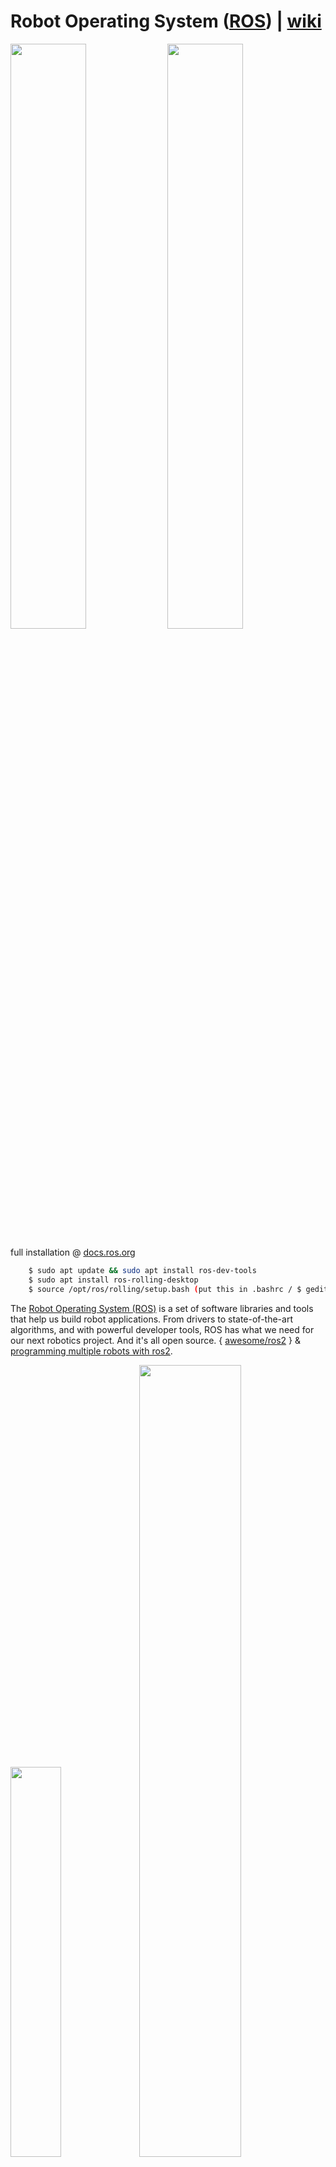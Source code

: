 # Robot Operating System ([ROS](https://www.ros.org/)) | [wiki](https://en.wikipedia.org/wiki/Robot_Operating_System)

<img src="../img/ros.png" width=49%><a> </a><img src="../img/rosindustrial.png" width=49%>

full installation @ [docs.ros.org](https://docs.ros.org/en/rolling/Installation/Ubuntu-Install-Debians.html)

```bash
    $ sudo apt update && sudo apt install ros-dev-tools
    $ sudo apt install ros-rolling-desktop
    $ source /opt/ros/rolling/setup.bash (put this in .bashrc / $ gedit ~/.bashrc)

```

The [Robot Operating System (ROS)](https://www.ros.org/) is a set of software libraries and tools that help us build robot applications. From drivers to state-of-the-art algorithms, and with powerful developer tools, ROS has what we need for our next robotics project. And it's all open source. { [awesome/ros2](https://fkromer.github.io/awesome-ros2/) } & [programming multiple robots with ros2](https://osrf.github.io/ros2multirobotbook/intro.html).

<img src="../img/rosdf.png" width=40%><a> </a><img src="../img/rrdd.png" width=57%>

#####  [ROS Framework Overview](https://youtu.be/7TVWlADXwRw) | [ROS 2 : Rolling Ridley](https://docs.ros.org/en/rolling/index.html) | [github/ros2](https://github.com/ros2) | [ETH Z : Programming for Robotics - ROS](https://rsl.ethz.ch/education-students/lectures/ros.html) | [ubuntu/what is ros?](https://ubuntu.com/robotics/what-is-ros) | [ROSCON](https://roscon.ros.org/) | [ROS2 Humble Crash course](https://youtu.be/Gg25GfA456o) | [turtlebot-4](https://youtu.be/T3if0aPj0Eo) | [Building a Legged Robot with ROS (Péter Fankhauser)](https://youtu.be/5BkoGug8HhE) | [@jamesbruton](https://www.youtube.com/@jamesbruton/playlists) | [mini-pupper](https://github.com/mangdangroboticsclub/QuadrupedRobot/tree/mini_pupper)

<img src="./img/ros.gif" width=98%>

ROS processes are represented as nodes in a graph structure, connected by edges called topics. ROS nodes can pass messages to one another through topics, make service calls to other nodes, provide a service for other nodes, or set or retrieve shared data from a communal database called the parameter server. A process called the ROS Master makes all of this possible by registering nodes to itself, setting up node-to-node communication for topics, and controlling parameter server updates. Messages and service calls do not pass through the master, rather the master sets up peer-to-peer communication between all node processes after they register themselves with the master. This decentralized architecture lends itself well to robots, which often consist of a subset of networked computer hardware, and may communicate with off-board computers for heavy computing or commands. List of ROS [tools](https://en.wikipedia.org/wiki/Robot_Operating_System#Tools), [versions and releases](https://en.wikipedia.org/wiki/Robot_Operating_System#Versions_and_releases) and [configuring your ros2 environment](https://docs.ros.org/en/crystal/Tutorials/Configuring-ROS2-Environment.html).

```bash
 $ ros2 run demo_nodes_cpp talker  ( $ ros2 run package_module nodename )
 $ ros2 run demo_nodes_cpp listener
 $ rqt_graph
 $ ros2 run turtlesim turtlesim_node
 $ ros2 run turtlesim turtle_teleop_key (listen to keystrokes)
```

ros2 workspace:
```bash
 $ sudo apt install python3-colcon-common-extensions
 $ cd /usr/share/colcon_argcomplete/hook/
 $ gedit ~/.bashrc ( source /usr/share/colcon_argcomplete/hook/)
 $ mkdir ros2_ws > $ cd ros2_ws
 $ mkdir src 
 (ros2_ws) $ colcon build > $ ls
 $ gedit ~/.bashrc ( source ~/ros2_ws/install/setup.bash )
```
ros2 application (create packages in src):

```bash
 $ ros2 pkg create my_robot_controller  --build-type ament_
 $ ros2 pkg create my_robot_controller  --build-type ament_python --dependencies rclpy
 $ ls (rclpy in the py package for ros2)
```
'colcon' is the [build tool](https://design.ros2.org/articles/build_tool.html) and 'ament' is the build system. We can havr multiple nodes in a package and packages can be dependent on each other. In the package folder > 'package.xml' for meta information.

go to 'ros2_ws' and build the package:

```bash
 $ colcon build
```

python features and packages: 

```bash
 $ cd packagename
 $ touch feature.py > $ chmod +x feature.py 
```
feature.py:

```python
# /usr/bin/env python3
import rclpy
from rclpy.node import Node

class MyNode(Node):
    def __init__(self):
        super().__init__('first_node') #name of node
        self.get_logger().info('Hello from ROS 2')

def main(args=None):
    rclpy.init(args=args) #initialize ros2 communication
    node = MyNode() #create node
    rclpy.spin(node) #run node indef until killed
    rclpy.shutdown()

if __name__ == '__main__':
    main()
```

Add in `setup.py` of the package to run ros function from terminal. After adding do `$ colcon build ` > `$ source ~/.bashrc` > `$ ros2 run packagename`:

```python
.
.
    entry_points=[
        'console_scripts': [
            "test_node = packagename.nodename:functionname"
        ],
    ]
```

`$ ros2 run packagename` will give us option to run `test_node` :  `$ ros2 run packagename test_node`. For CI/CD of py scripts do :  `$ colcon build --symlink-install` > ` $ source ~/.bashrc `.

```python
class MyNode(Node):
    def __init__(self):
        super().__init__("first_node")
        self.counter_ = 0
        self.create_timer(1.0, self.timer_callback) # every 1 sec prints "Hello"

    def timer_callback(self):
        self.get_logger().info("Hello" + str(self.counter_))
        self.counter_ += 1
```
`$ ros2 node list` > `$ ros2 node info /first_node`  to list all nodes and introspect.

topics: `$ rqt_graph` > `$ ros2 topic list` > `$ ros2 topic info /chatter` > `$ ros2 interface show std_msgs/msg/String`.

`$ ros2 topic echo /chatter` ( it creates a subscriber node ).

ros2 publisher in python node: ` $ touch tele.py `:

```python
    
    import rclpy
    from rclpy.node import Node
    from geometry_msgs.msg import Twist

    class DrawCircleNode(Node):
        def __init__(self):
            super().__init__("draw circle")
            self.cmd_vel_pub_ = self.create_publisher(Twist, '/turtle1/cmd_vel', 10)
            self.timer = self.create_timer(0.5, self.send_velocity_command)
            self.get_logger().info("circle node has been started")

        def send_velocity_command(self):
            msg = Twist()
            msg.linear.x = 2.0
            msg.angular.z = 1.0
            self.cmd_vel_pub.publish(msg)

    def main(args=None):
        rclpy.init(args=args)
        node = DrawCircleNode()
        rclpy.spin(node)
        rclpy.shutdown()

. #in setup.py
.
.
    entry_points=[
        'console_scripts': [
            "draw_circle = packagename.filename:main"
        ],
    ]
```

In `package.xml` add `<depend>geometry_msgs</depend>`, `<depend>turtlesim</depend>`. Check data type with : ` $ros2 topic info /turtle1/cmd_vel`.

ROS 2 Subscriber: ` $ ros2 topic info /turtle1/pose ` > ` $ ros2 interface show turtlesim/msg/Pose ` > ` $  touch pose_subscriber.py`  

```python
    import rclpy
    from rclpy.node import Node
    from turtlesim.msg import Pose

    class PoseSubscriberNode(Node):
        def __init__(self):
            super.__init__("pose_subscriber")
            self.pose_subscriber_ = self.create_subscription(Pose, "/turtle1/pose", self.pose_callback, 10)
        def pose_callback(self, msg: Pose):
            self.get_logger().info(str(msg))

    def main(args=None):
        rclpy.init(args=args)
        node = PoseSubscriberNode()
        rclpy.spin(node)
        rclpy.shutdown()
```

ros2 service : ` $ ros2 service list` > ` $ ros2 run demo_nodes_cpp add_two_ints_server ` > ` $ ros2 service` > ` $ ros2 service type /add_two_ints`.

example service call : ` $ ros2 service call /add_two_ints example_interfaces/srv/AddTwoInts "{'a' : 2,'b' : 5}" `.

## ROS 2 Projects: 
## + ROS 2 Navigation: [@rosnav](./rosproj/nav/README.MD)

## + ROS 2 Robotic Arm 6 DoF: [@rosarm](./rosproj/6dof/README.MD)

## + ROS 2 Point Cloud: [@rospcloud](./rosproj/pclab/README.MD)


#### ROS 2 RESOURCES: [An Updated Guide to Docker and ROS 2](https://roboticseabass.com/2023/07/09/updated-guide-docker-and-ros2/), @[webviz](https://github.com/cruise-automation/webviz), @[rosbag.js](https://github.com/cruise-automation/rosbag.js), [Web-Based Visualization using ROS JavaScript Library : ROS Bridge](https://roboticsknowledgebase.com/wiki/tools/roslibjs/)

<img src="./rosproj/docker_ros2_banner.webp" width=100%>



##  [ROS Industrial](https://rosindustrial.org/)

ROS-Industrial is an open-source project that extends the advanced capabilities of ROS software to industrial relevant hardware and applications.

## [NVIDIA Issac ROS](https://developer.nvidia.com/isaac-ros)

<img src="../img/esdf.gif" width=41%><a> </a><img src="../img/elbrus_live.gif" width=57%>

[How do we add LIDAR to a ROS robot?](https://youtu.be/eJZXRncGaGM)
[How to get your robot to see in 3D! (Depth Cameras in ROS)](https://youtu.be/T9xZ22i9-Ys)
[Making Your First ROS Package](https://youtu.be/Y_SyQXTL2XU)
[How do we describe a robot? With URDF! ](https://youtu.be/CwdbsvcpOHM), [ROS Aerial Robotics WG meeting](https://youtu.be/qMt5bOKZw-M?si=bLPPLQojXESnKxBE), [6 degrees of Freedom Robot Manipulator Modeling in ROS2 and Visualization in RViz2 - URDF and Python](https://youtu.be/t67JaKiZY_U?si=GTZicORtiXSA82iq), [Robot Operating System (ROS) Course](https://youtu.be/dDODrSy6cYU?si=_Ix4HeBUdGavZUNk)

resources: [Articulated Robotics](https://www.youtube.com/@ArticulatedRobotics), [Robotics Back End](https://www.youtube.com/@RoboticsBackEnd), [Learn robotics with ROS](https://www.youtube.com/@learn-robotics-with-ros/videos), [ROS Developers OPEN Class](https://www.youtube.com/watch?v=RQ5sAz23pLM&list=PLK0b4e05LnzbuxWCdip-2Tf-SIiZle5NA)